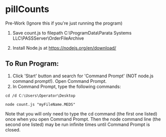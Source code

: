 # pillCounts

Pre-Work (Ignore this if you're just running the program)

1. Save count.js to filepath C:\ProgramData\Parata Systems LLC\PASSServer\OrderFileArchive

2. Install Node.js at https://nodejs.org/en/download/


## To Run Program:
1. Click 'Start' button and search for 'Command Prompt' (NOT node.js command prompt!). Open Command Prompt.
2. In Command Prompt, type the following commands:

```
cd /d C:\Users\Operator\Desktop

node count.js "myFileName.MEDS"
```

Note that you will only need to type the cd command (the first one listed) once when you open Command Prompt. Then the node command line (the second one listed) may be run infinite times until Command Prompt is closed.
